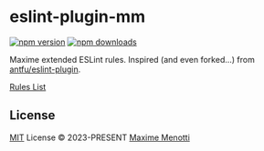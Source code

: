 # eslint-plugin-mm

[![npm version][npm-version-src]][npm-version-href]
[![npm downloads][npm-downloads-src]][npm-downloads-href]

Maxime extended ESLint rules. Inspired (and even forked...) from [antfu/eslint-plugin](https://github.com/antfu/eslint-plugin-antfu).

[Rules List](./src/rules)

## License

[MIT](./LICENSE) License © 2023-PRESENT [Maxime Menotti](https://github.com/maximemenotti)

<!-- Badges -->

[npm-version-src]: https://img.shields.io/npm/v/eslint-plugin-mm?style=flat&colorA=080f12&colorB=1fa669
[npm-version-href]: https://www.npmjs.com/package/eslint-plugin-mm
[npm-downloads-src]: https://img.shields.io/npm/dm/eslint-plugin-mm?style=flat&colorA=080f12&colorB=1fa669
[npm-downloads-href]: https://www.npmjs.com/package/eslint-plugin-mm

